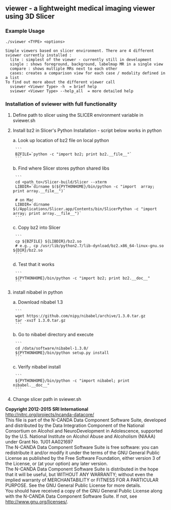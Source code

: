 ## viewer - a lightweight medical imaging viewer using 3D Slicer

### Example Usage

```
./sviewer <TYPE> <options>

Simple viewers based on slicer environment. There are 4 different sviewer currently installed :
  lite : simplest of the viewer - currently still in development
  single : shows foreground, background, labelmap MR in a single view
  compare : shows multiple MRs next to each other
  cases: creates a comparison view for each case / modality defined in a list
To find out more about the different viewer call 
  sviewer <Viewer Type> -h  = brief help 
  sviewer <Viewer Type> --help_all  = more detailed help
```
 
### Installation of sviewer with full functionality 

1. Define path to slicer using the SLICER environment variable in sviewer.sh   
2. Install bz2 in Slicer's Python Installation - script below works in python
    
    a. Look up location of bz2 file on local python
      
        ```
        BZFILE=`python -c "import bz2; print bz2.__file__"`
        ```
    
    b. Find where Slicer stores python shared libs
        
        ```
        cd <path_to>/Slicer-build/Slicer --xterm
        LIBDIR=`dirname $(${PYTHONHOME}/bin/python -c "import  array; print array.__file__")`
        
        # on Mac
        LIBDIR=`dirname $(/Applications/Slicer.app/Contents/bin/SlicerPython -c "import  array; print array.__file__")`
        ```
        
    c. Copy bz2 into Slicer 
        
        ```
        cp ${BZFILE} ${LIBDIR}/bz2.so
        # e.g., cp /usr/lib/python2.7/lib-dynload/bz2.x86_64-linux-gnu.so ${DIR}/bz2.so
        ```
        
    d. Test that it works
        
        ```
        ${PYTHONHOME}/bin/python -c "import bz2; print bz2.__doc__"
        ```

3. install nibabel in python

    a. Download nibabel 1.3
        
        ```
        wget https://github.com/nipy/nibabel/archive/1.3.0.tar.gz
        tar -xvzf 1.3.0.tar.gz
        ```
         
    b. Go to nibabel directory and execute 
  
        ```
        cd /data/software/nibabel-1.3.0/
        ${PYTHONHOME}/bin/python setup.py install
        ```
    c. Verify nibabel install
        
        ```
        ${PYTHONHOME}/bin/python -c "import nibabel; print nibabel.__doc__"
        ```
        
4. Change slicer path in sviewer.sh 
 
**Copyright 2012-2015 SRI International**  
<http://nitrc.org/projects/ncanda-datacore/>  
This file is part of the N-CANDA Data Component Software Suite, developed
and distributed by the Data Integration Component of the National
Consortium on Alcohol and NeuroDevelopment in Adolescence, supported by
the U.S. National Institute on Alcohol Abuse and Alcoholism (NIAAA) under
Grant No. 1U01 AA021697  
The N-CANDA Data Component Software Suite is free software: you can
redistribute it and/or modify it under the terms of the GNU General Public
License as published by the Free Software Foundation, either version 3 of
the License, or (at your option) any later version.  
The N-CANDA Data Component Software Suite is distributed in the hope that it
will be useful, but WITHOUT ANY WARRANTY; without even the implied
warranty of MERCHANTABILITY or FITNESS FOR A PARTICULAR PURPOSE.  See the
GNU General Public License for more details.  
You should have received a copy of the GNU General Public License along
with the N-CANDA Data Component Software Suite. If not, see 
<http://www.gnu.org/licenses/>.

 